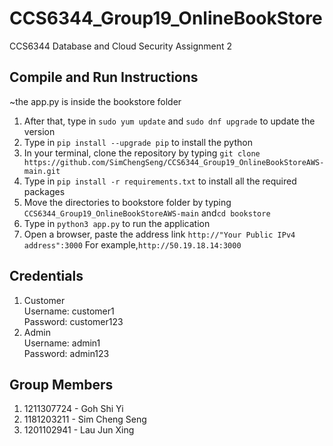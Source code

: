 # CCS6344_Group19_OnlineBookStore
CCS6344 Database and Cloud Security Assignment 2

## __Compile and Run Instructions__

~the app.py is inside the bookstore folder

1. After that, type in ```sudo yum update``` and ```sudo dnf upgrade``` to update the version
2. Type in ```pip install --upgrade pip``` to install the python
3. In your terminal, clone the repository by typing ```git clone https://github.com/SimChengSeng/CCS6344_Group19_OnlineBookStoreAWS-main.git```
4. Type in ```pip install -r requirements.txt``` to install all the required packages
5. Move the directories to bookstore folder by typing ```CCS6344_Group19_OnlineBookStoreAWS-main``` and```cd bookstore```
6. Type in ```python3 app.py``` to run the application
7. Open a browser, paste the address link ```http://"Your Public IPv4 address":3000``` For example,```http://50.19.18.14:3000```

## __Credentials__
1. Customer <br>
    Username: customer1 <br>
    Password: customer123
2. Admin <br>
    Username: admin1 <br>
    Password: admin123

## __Group Members__
1. 1211307724 - Goh Shi Yi
2. 1181203211 - Sim Cheng Seng
3. 1201102941 - Lau Jun Xing

